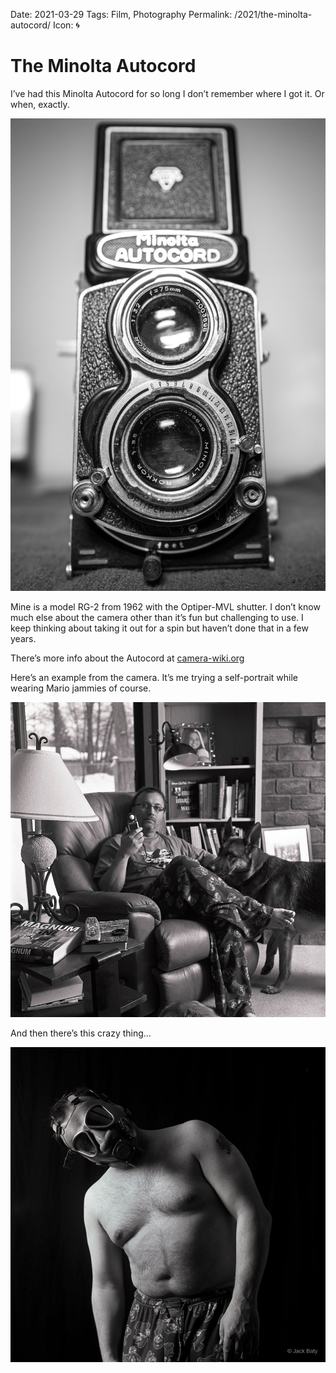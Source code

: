Date: 2021-03-29
Tags: Film, Photography
Permalink: /2021/the-minolta-autocord/
Icon: 🌀

# The Minolta Autocord

I’ve had this Minolta Autocord for so long I don’t remember where I got it. Or when, exactly.

![](/_img/2021/2021-03-29-Minolta-Autocord-2.jpg)

Mine is a model RG-2 from 1962 with the Optiper-MVL shutter. I don’t know much else about the camera other than it’s fun but challenging to use. I keep thinking about taking it out for a spin but haven’t done that in a few years.

There’s more info about the Autocord at [camera-wiki.org](http://camera-wiki.org/wiki/Minolta_Autocord)

Here’s an example from the camera. It’s me trying a self-portrait while wearing Mario jammies of course.

![Self-portrait at home (2009). Minolta Autocord. Tri-X.](/_img/2021/4210736045_1d074cbd2f_o.jpg)

And then there’s this crazy thing…

![Jack self-portrait with Gas mask (2010). Minolta Autocord. Tri-X.](/_img/2021/4676816687_e8f1ac27e5_o.jpg)

